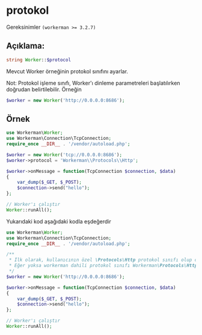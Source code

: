 # protokol
Gereksinimler ```(workerman >= 3.2.7)```

## Açıklama:
```php
string Worker::$protocol
```

Mevcut Worker örneğinin protokol sınıfını ayarlar.

Not: Protokol işleme sınıfı, Worker'ı dinleme parametreleri başlatılırken doğrudan belirtilebilir. Örneğin
```php
$worker = new Worker('http://0.0.0.0:8686');
```


## Örnek

```php
use Workerman\Worker;
use Workerman\Connection\TcpConnection;
require_once __DIR__ . '/vendor/autoload.php';

$worker = new Worker('tcp://0.0.0.0:8686');
$worker->protocol = 'Workerman\\Protocols\\Http';

$worker->onMessage = function(TcpConnection $connection, $data)
{
    var_dump($_GET, $_POST);
    $connection->send("hello");
};

// Worker'ı çalıştır
Worker::runAll();
```


Yukarıdaki kod aşağıdaki kodla eşdeğerdir

```php
use Workerman\Worker;
use Workerman\Connection\TcpConnection;
require_once __DIR__ . '/vendor/autoload.php';

/**
 * İlk olarak, kullanıcının özel \Protocols\Http protokol sınıfı olup olmadığına bakılır,
 * Eğer yoksa workerman dahili protokol sınıfı Workerman\Protocols\Http kullanılır
 */
$worker = new Worker('http://0.0.0.0:8686');

$worker->onMessage = function(TcpConnection $connection, $data)
{
    var_dump($_GET, $_POST);
    $connection->send("hello");
};

// Worker'ı çalıştır
Worker::runAll();
```
